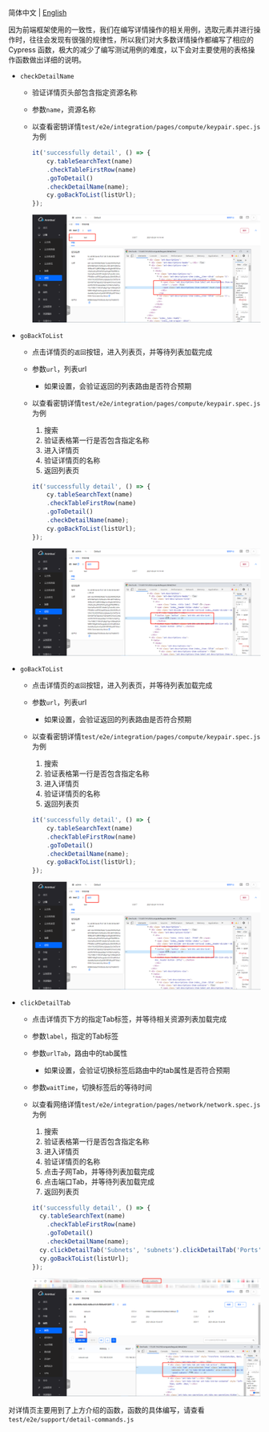 简体中文 | [English](/docs/en/test/3-3-E2E-detail-operation.md)

因为前端框架使用的一致性，我们在编写详情操作的相关用例，选取元素并进行操作时，往往会发现有很强的规律性，所以我们对大多数详情操作都编写了相应的 Cypress 函数，极大的减少了编写测试用例的难度，以下会对主要使用的表格操作函数做出详细的说明。

- `checkDetailName`
  - 验证详情页头部包含指定资源名称
  - 参数`name`，资源名称
  - 以查看密钥详情`test/e2e/integration/pages/compute/keypair.spec.js`为例

    ```javascript
    it('successfully detail', () => {
        cy.tableSearchText(name)
        .checkTableFirstRow(name)
        .goToDetail()
        .checkDetailName(name);
        cy.goBackToList(listUrl);
    });
    ```

    ![name](images/e2e/detail/name.png)

- `goBackToList`
  - 点击详情页的`返回`按钮，进入列表页，并等待列表加载完成
  - 参数`url`，列表url
    - 如果设置，会验证返回的列表路由是否符合预期
  - 以查看密钥详情`test/e2e/integration/pages/compute/keypair.spec.js`为例
    1. 搜索
    2. 验证表格第一行是否包含指定名称
    3. 进入详情页
    4. 验证详情页的名称
    5. 返回列表页

    ```javascript
    it('successfully detail', () => {
        cy.tableSearchText(name)
        .checkTableFirstRow(name)
        .goToDetail()
        .checkDetailName(name);
        cy.goBackToList(listUrl);
    });
    ```

    ![list](images/e2e/detail/list.png)

- `goBackToList`
  - 点击详情页的`返回`按钮，进入列表页，并等待列表加载完成
  - 参数`url`，列表url
    - 如果设置，会验证返回的列表路由是否符合预期
  - 以查看密钥详情`test/e2e/integration/pages/compute/keypair.spec.js`为例
    1. 搜索
    2. 验证表格第一行是否包含指定名称
    3. 进入详情页
    4. 验证详情页的名称
    5. 返回列表页

    ```javascript
    it('successfully detail', () => {
        cy.tableSearchText(name)
        .checkTableFirstRow(name)
        .goToDetail()
        .checkDetailName(name);
        cy.goBackToList(listUrl);
    });
    ```

    ![list](images/e2e/detail/list.png)

- `clickDetailTab`
  - 点击详情页下方的指定Tab标签，并等待相关资源列表加载完成
  - 参数`label`，指定的Tab标签
  - 参数`urlTab`，路由中的tab属性
    - 如果设置，会验证切换标签后路由中的tab属性是否符合预期
  - 参数`waitTime`，切换标签后的等待时间
  - 以查看网络详情`test/e2e/integration/pages/network/network.spec.js`为例
    1. 搜索
    2. 验证表格第一行是否包含指定名称
    3. 进入详情页
    4. 验证详情页的名称
    5. 点击子网Tab，并等待列表加载完成
    6. 点击端口Tab，并等待列表加载完成
    5. 返回列表页

    ```javascript
    it('successfully detail', () => {
      cy.tableSearchText(name)
        .checkTableFirstRow(name)
        .goToDetail()
        .checkDetailName(name);
      cy.clickDetailTab('Subnets', 'subnets').clickDetailTab('Ports', 'ports');
      cy.goBackToList(listUrl);
    });
    ```

    ![tab](images/e2e/detail/tab.png)

对详情页主要用到了上方介绍的函数，函数的具体编写，请查看`test/e2e/support/detail-commands.js`
